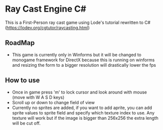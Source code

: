 # Ray Cast Engine C#

This is a First-Person ray cast game using Lode's tutorial rewritten to C# (https://lodev.org/cgtutor/raycasting.html)

## RoadMap
* This game is currently only in Winforms but it will be changed to monogame framework for DirectX
because this is running on winforms and resizing the form to a bigger resolution will drastically lower the fps

## How to use
* Once in game press 'm' to lock cursor and look around with mouse (move with W A S D keys)
* Scroll up or down to change field of view
* Currently no sprites are added, if you want to add aprite, you can add sprite values to sprite field and specify which texture index to use.
Any texture will work but if the image is bigger than 256x256 the extra length will be cut off.